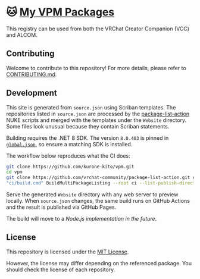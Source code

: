 # 🐱 [My VPM Packages](https://kurone-kito.github.io/vpm/)

This registry can be used from both the VRChat Creator Companion (VCC) and
ALCOM.

## Contributing

Welcome to contribute to this repository! For more details,
please refer to [CONTRIBUTING.md](.github/CONTRIBUTING.md).

## Development

This site is generated from `source.json` using Scriban templates.
The repositories listed in `source.json` are processed by the
[package-list-action](https://github.com/vrchat-community/package-list-action)
NUKE scripts and merged with the templates under the `Website` directory.
Some files look unusual because they contain Scriban statements.

Building requires the .NET&nbsp;8 SDK. The version `8.0.403` is pinned in
[`global.json`](global.json), so ensure a matching SDK is installed.

The workflow below reproduces what the CI does:

```bash
git clone https://github.com/kurone-kito/vpm.git
cd vpm
git clone https://github.com/vrchat-community/package-list-action.git ci
"ci/build.cmd" BuildMultiPackageListing --root ci --list-publish-directory Website
```

Serve the generated `Website` directory with any web server to preview locally.
When `source.json` changes, the same build runs on GitHub Actions and the result
is published via GitHub Pages.

The build will move to a *Node.js implementation in the future*.

## License

This repository is licensed under the [MIT License](LICENSE).

However, the license may differ depending on the referenced package.
You should check the license of each repository.
